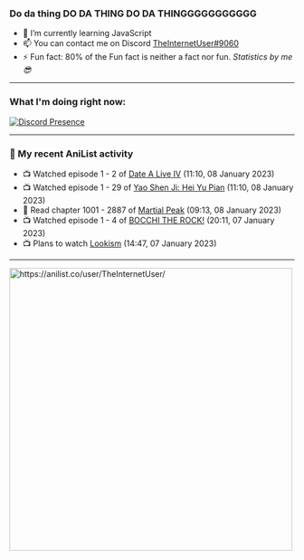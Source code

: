 ### Do da thing DO DA THING DO DA THINGGGGGGGGGGG

- 🌱 I’m currently learning JavaScript
- 📫 You can contact me on Discord [TheInternetUser#9060](https://discord.com/users/534117072796385300)
- ⚡ Fun fact: 80% of the Fun fact is neither a fact nor fun. _Statistics by me 😎_
<hr>
 
### What I'm doing right now:
[![Discord Presence](https://lanyard.cnrad.dev/api/534117072796385300)](https://discord.com/users/534117072796385300)
<hr>
  
### 🌸 My recent AniList activity

<!-- ANILIST_ACTIVITY:start -->

-   📺 Watched episode 1 - 2 of [Date A Live IV](https://anilist.co/anime/116605) (11:10, 08 January 2023)
-   📺 Watched episode 1 - 29 of [Yao Shen Ji: Hei Yu Pian](https://anilist.co/anime/116964) (11:10, 08 January 2023)
-   📖 Read chapter 1001 - 2887 of [Martial Peak](https://anilist.co/manga/104494) (09:13, 08 January 2023)
-   📺 Watched episode 1 - 4 of [BOCCHI THE ROCK!](https://anilist.co/anime/130003) (20:11, 07 January 2023)
-   📺 Plans to watch [Lookism](https://anilist.co/anime/158539) (14:47, 07 January 2023)

<!-- ANILIST_ACTIVITY:end -->
<hr>

<img width="500" alt="https://anilist.co/user/TheInternetUser/" src="https://img.anili.st/User/929966"/>
